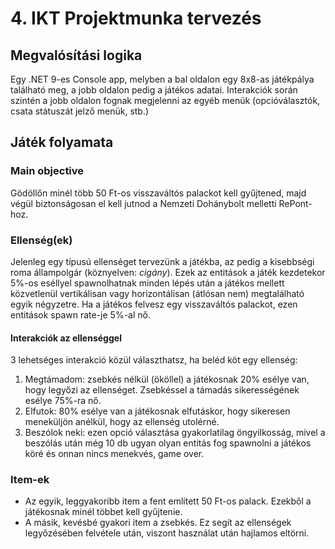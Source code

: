 # 4. IKT Projektmunka tervezés

## Megvalósítási logika

Egy .NET 9-es Console app, melyben a bal oldalon egy 8x8-as játékpálya található meg, a jobb oldalon pedig a játékos adatai. Interakciók során szintén a jobb oldalon fognak megjelenni az egyéb menük (opcióválasztók, csata státuszát jelző menük, stb.)

## Játék folyamata

### Main objective

Gödöllőn minél több 50 Ft-os visszaváltós palackot kell gyűjtened, majd végül biztonságosan el kell jutnod a Nemzeti Dohánybolt melletti RePont-hoz.

### Ellenség(ek)

Jelenleg egy típusú ellenséget tervezünk a játékba, az pedig a kisebbségi roma állampolgár (köznyelven: *cigány*). Ezek az entitások a játék kezdetekor 5%-os eséllyel spawnolhatnak minden lépés után a játékos mellett közvetlenül vertikálisan vagy horizontálisan (átlósan nem) megtalálható egyik négyzetre. Ha a játékos felvesz egy visszaváltós palackot, ezen entitások spawn rate-je 5%-al nő.

#### Interakciók az ellenséggel

3 lehetséges interakció közül választhatsz, ha beléd köt egy ellenség:

1. Megtámadom: zsebkés nélkül (ököllel) a játékosnak 20% esélye van, hogy legyőzi az ellenséget. Zsebkéssel a támadás sikerességének esélye 75%-ra nő.
2. Elfutok: 80% esélye van a játékosnak elfutáskor, hogy sikeresen meneküljön anélkül, hogy az ellenség utolérné.
3. Beszólok neki: ezen opció választása gyakorlatilag öngyilkosság, mivel a beszólás után még 10 db ugyan olyan entitás fog spawnolni a játékos köré és onnan nincs menekvés, game over.

### Item-ek

- Az egyik, leggyakoribb item a fent említett 50 Ft-os palack. Ezekből a játékosnak minél többet kell gyűjtenie.
- A másik, kevésbé gyakori item a zsebkés. Ez segít az ellenségek legyőzésében felvétele után, viszont használat után hajlamos eltörni.
